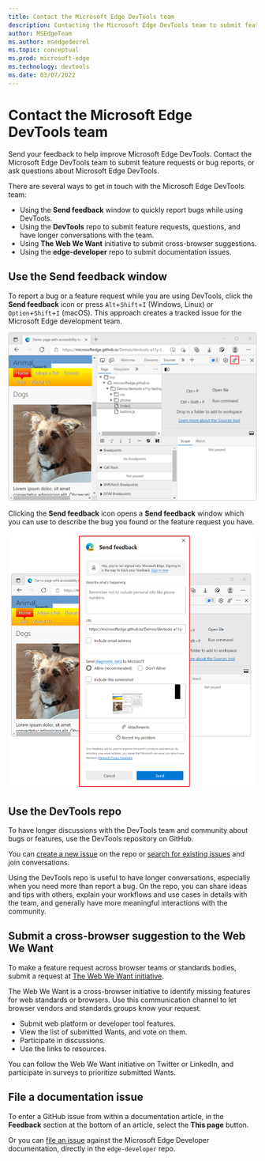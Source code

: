 ```yaml
---
title: Contact the Microsoft Edge DevTools team
description: Contacting the Microsoft Edge DevTools team to submit feature requests or bug reports of issues about developing for Microsoft Edge.
author: MSEdgeTeam
ms.author: msedgedevrel
ms.topic: conceptual
ms.prod: microsoft-edge
ms.technology: devtools
ms.date: 03/07/2022
---
```

# Contact the Microsoft Edge DevTools team

Send your feedback to help improve Microsoft Edge DevTools.  Contact the Microsoft Edge DevTools team to submit feature requests or bug reports, or ask questions about Microsoft Edge DevTools.

There are several ways to get in touch with the Microsoft Edge DevTools team:

* Using the **Send feedback** window to quickly report bugs while using DevTools.
* Using the **DevTools** repo to submit feature requests, questions, and have longer conversations with the team.
* Using **The Web We Want** initiative to submit cross-browser suggestions.
* Using the **edge-developer** repo to submit documentation issues.


<!-- ====================================================================== -->
## Use the Send feedback window

To report a bug or a feature request while you are using DevTools, click the **Send feedback** icon or press `Alt`+`Shift`+`I` (Windows, Linux) or `Option`+`Shift`+`I` (macOS).  This approach creates a tracked issue for the Microsoft Edge development team.

![Screenshot of Microsoft Edge, with DevTools open, and the Send feedback icon in DevTools' toolbar](media/devtools-send-feedback.png)

Clicking the **Send feedback** icon opens a **Send feedback** window which you can use to describe the bug you found or the feature request you have.

![Screenshot of the Send feedback window, which appeared above Microsoft Edge](media/devtools-send-feedback-window.png)


<!-- ====================================================================== -->
## Use the DevTools repo

To have longer discussions with the DevTools team and community about bugs or features, use the DevTools repository on GitHub.

You can [create a new issue](https://github.com/MicrosoftEdge/DevTools/issues/new/choose) on the repo or [search for existing issues](https://github.com/MicrosoftEdge/DevTools/issues) and join conversations.

Using the DevTools repo is useful to have longer conversations, especially when you need more than report a bug. On the repo, you can share ideas and tips with others, explain your workflows and use cases in details with the team, and generally have more meaningful interactions with the community.


<!-- ====================================================================== -->
## Submit a cross-browser suggestion to the Web We Want

To make a feature request across browser teams or standards bodies, submit a request at [The Web We Want initiative](../web-we-want/index.md).

The Web We Want is a cross-browser initiative to identify missing features for web standards or browsers.  Use this communication channel to let browser vendors and standards groups know your request.

*  Submit web platform or developer tool features.
*  View the list of submitted Wants, and vote on them.
*  Participate in discussions.
*  Use the links to resources.

You can follow the Web We Want initiative on Twitter or LinkedIn, and participate in surveys to prioritize submitted Wants.


<!-- ====================================================================== -->
## File a documentation issue

To enter a GitHub issue from within a documentation article, in the **Feedback** section at the bottom of an article, select the **This page** button.

Or you can [file an issue](https://github.com/MicrosoftDocs/edge-developer/issues/new?title=[DevTools%20Docs%20Feedback]) against the Microsoft Edge Developer documentation, directly in the `edge-developer` repo.
